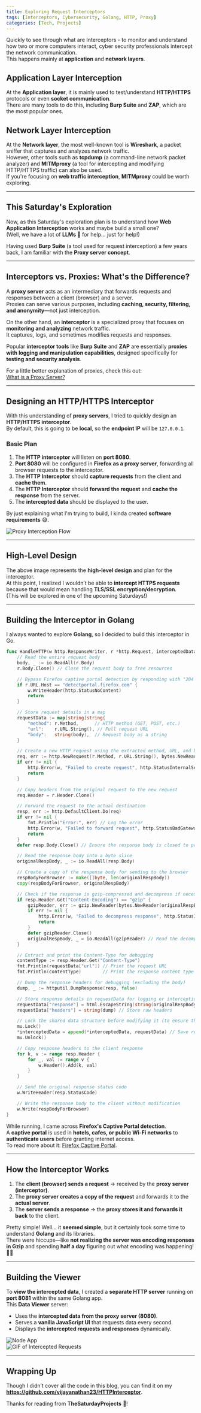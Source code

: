```yaml
---
title: Exploring Request Interceptors
tags: [Interceptors, Cybersecurity, Golang, HTTP, Proxy]
categories: [Tech, Projects]
---
```

Quickly to see through what are Interceptors - to monitor and understand how two or more computers interact, cyber security professionals intercept the network communication.  
This happens mainly at **application** and **network layers**.

## Application Layer Interception
At the **Application layer**, it is mainly used to test/understand **HTTP/HTTPS** protocols or even **socket communication**.  
There are many tools to do this, including **Burp Suite** and **ZAP**, which are the most popular ones.

## Network Layer Interception
At the **Network layer**, the most well-known tool is **Wireshark**, a packet sniffer that captures and analyzes network traffic.  
However, other tools such as **tcpdump** (a command-line network packet analyzer) and **MITMproxy** (a tool for intercepting and modifying HTTP/HTTPS traffic) can also be used.  
If you're focusing on **web traffic interception**, **MITMproxy** could be worth exploring.

---

## This Saturday's Exploration
Now, as this Saturday's exploration plan is to understand how **Web Application Interception** works and maybe build a small one?  
(Well, we have a lot of **LLMs 🤖** for help… just for help!)

Having used **Burp Suite** (a tool used for request interception) a few years back, I am familiar with the **Proxy server concept**.

---

## Interceptors vs. Proxies: What's the Difference?
A **proxy server** acts as an intermediary that forwards requests and responses between a client (browser) and a server.  
Proxies can serve various purposes, including **caching, security, filtering, and anonymity**—not just interception.  

On the other hand, an **interceptor** is a specialized proxy that focuses on **monitoring and analyzing** network traffic.  
It captures, logs, and sometimes modifies requests and responses.  

Popular **interceptor tools** like **Burp Suite** and **ZAP** are essentially **proxies with logging and manipulation capabilities**, designed specifically for **testing and security analysis**.

For a little better explanation of proxies, check this out:  
[What is a Proxy Server?](https://www.geeksforgeeks.org/what-is-proxy-server/)

---

## Designing an HTTP/HTTPS Interceptor
With this understanding of **proxy servers**, I tried to quickly design an **HTTP/HTTPS interceptor**.  
By default, this is going to be **local**, so the **endpoint IP** will be `127.0.0.1`.

### Basic Plan
1. The **HTTP interceptor** will listen on **port 8080**.
2. **Port 8080** will be configured in **Firefox as a proxy server**, forwarding all browser requests to the interceptor.
3. The **HTTP Interceptor** should **capture requests** from the client and **cache them**.
4. The **HTTP Interceptor** should **forward the request** and **cache the response** from the server.
5. The **intercepted data** should be displayed to the user.

By just explaining what I'm trying to build, I kinda created **software requirements** 😅.

![Proxy Interception Flow](/Images/Interceptor.png)

---

## High-Level Design
The above image represents the **high-level design** and plan for the interceptor.  
At this point, I realized I wouldn’t be able to **intercept HTTPS requests** because that would mean handling **TLS/SSL encryption/decryption**.  
(This will be explored in one of the upcoming Saturdays!)

---

## Building the Interceptor in Golang
I always wanted to explore **Golang**, so I decided to build this interceptor in Go.

```go
func HandleHTTP(w http.ResponseWriter, r *http.Request, interceptedData *[]map[string]string, mu *sync.Mutex) {
    // Read the entire request body
    body, _ := io.ReadAll(r.Body)
    r.Body.Close() // Close the request body to free resources

    // Bypass Firefox captive portal detection by responding with "204 No Content"
    if r.URL.Host == "detectportal.firefox.com" {
        w.WriteHeader(http.StatusNoContent)
        return
    }

    // Store request details in a map
    requestData := map[string]string{
        "method": r.Method,      // HTTP method (GET, POST, etc.)
        "url":    r.URL.String(), // Full request URL
        "body":   string(body),  // Request body as a string
    }

    // Create a new HTTP request using the extracted method, URL, and body
    req, err := http.NewRequest(r.Method, r.URL.String(), bytes.NewReader(body))
    if err != nil {
        http.Error(w, "Failed to create request", http.StatusInternalServerError)
        return
    }

    // Copy headers from the original request to the new request
    req.Header = r.Header.Clone()

    // Forward the request to the actual destination
    resp, err := http.DefaultClient.Do(req)
    if err != nil {
        fmt.Println("Error:", err) // Log the error
        http.Error(w, "Failed to forward request", http.StatusBadGateway)
        return
    }
    defer resp.Body.Close() // Ensure the response body is closed to prevent resource leaks

    // Read the response body into a byte slice
    originalRespBody, _ := io.ReadAll(resp.Body)

    // Create a copy of the response body for sending to the browser
    respBodyForBrowser := make([]byte, len(originalRespBody))
    copy(respBodyForBrowser, originalRespBody)

    // Check if the response is gzip-compressed and decompress if necessary
    if resp.Header.Get("Content-Encoding") == "gzip" {
        gzipReader, err := gzip.NewReader(bytes.NewReader(originalRespBody))
        if err != nil {
            http.Error(w, "Failed to decompress response", http.StatusInternalServerError)
            return
        }
        defer gzipReader.Close()
        originalRespBody, _ = io.ReadAll(gzipReader) // Read the decompressed response
    }

    // Extract and print the Content-Type for debugging
    contentType := resp.Header.Get("Content-Type")
    fmt.Println(requestData["url"]) // Print the request URL
    fmt.Println(contentType)        // Print the response content type

    // Dump the response headers for debugging (excluding the body)
    dump, _ := httputil.DumpResponse(resp, false)

    // Store response details in requestData for logging or interception
    requestData["response"] = html.EscapeString(string(originalRespBody)) // Escape HTML to prevent script injection
    requestData["headers"] = string(dump) // Store raw headers

    // Lock the shared data structure before modifying it (to ensure thread safety)
    mu.Lock()
    *interceptedData = append(*interceptedData, requestData) // Save request details
    mu.Unlock()

    // Copy response headers to the client response
    for k, v := range resp.Header {
        for _, val := range v {
            w.Header().Add(k, val)
        }
    }

    // Send the original response status code
    w.WriteHeader(resp.StatusCode)

    // Write the response body to the client without modification
    w.Write(respBodyForBrowser)
}

```

While running, I came across **Firefox's Captive Portal detection**.  
A **captive portal** is used in **hotels, cafes, or public Wi-Fi networks** to **authenticate users** before granting internet access.  
To read more about it: [Firefox Captive Portal](https://support.mozilla.org/en-US/kb/captive-portal).

---

## How the Interceptor Works
1. The **client (browser) sends a request** → received by the **proxy server (interceptor)**.
2. The **proxy server creates a copy of the request** and forwards it to the **actual server**.
3. The **server sends a response** → the **proxy stores it and forwards it back** to the client.

Pretty simple! Well… it **seemed simple**, but it certainly took some time to understand **Golang** and its libraries.  
There were hiccups—like **not realizing the server was encoding responses in Gzip** and spending **half a day** figuring out what encoding was happening! 🤦‍♂️

---

## Building the Viewer
To **view the intercepted data**, I created a **separate HTTP server** running on **port 8081** within the same Golang app.  
This **Data Viewer** server:
- Uses the **intercepted data from the proxy server (8080)**.
- Serves a **vanilla JavaScript UI** that requests data every second.
- Displays the **intercepted requests and responses** dynamically.

![Node App](/Images/NodeApp.png)  
![GIF of Intercepted Requests](/Images/HTTPInterception.gif)

---

## Wrapping Up
Though I didn’t cover all the code in this blog, you can find it on my **https://github.com/vijayanathan23/HTTPInterceptor**.

Thanks for reading from **TheSaturdayProjects** 🤖!
